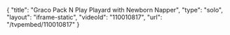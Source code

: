 {
    "title": "Graco Pack N Play Playard with Newborn Napper",
    "type": "solo",
    "layout": "iframe-static",
    "videoId": "110010817",
    "url": "\/tvpembed\/110010817"
}